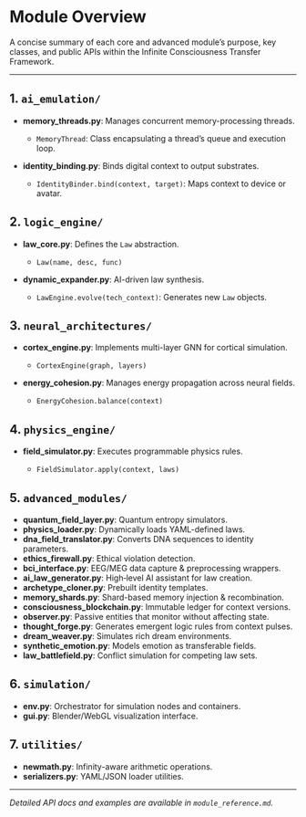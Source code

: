 # Module Overview

A concise summary of each core and advanced module’s purpose, key classes, and public APIs within the Infinite Consciousness Transfer Framework.

---

## 1. `ai_emulation/`

* **memory\_threads.py**: Manages concurrent memory-processing threads.

  * `MemoryThread`: Class encapsulating a thread’s queue and execution loop.
* **identity\_binding.py**: Binds digital context to output substrates.

  * `IdentityBinder.bind(context, target)`: Maps context to device or avatar.

## 2. `logic_engine/`

* **law\_core.py**: Defines the `Law` abstraction.

  * `Law(name, desc, func)`
* **dynamic\_expander.py**: AI-driven law synthesis.

  * `LawEngine.evolve(tech_context)`: Generates new `Law` objects.

## 3. `neural_architectures/`

* **cortex\_engine.py**: Implements multi-layer GNN for cortical simulation.

  * `CortexEngine(graph, layers)`
* **energy\_cohesion.py**: Manages energy propagation across neural fields.

  * `EnergyCohesion.balance(context)`

## 4. `physics_engine/`

* **field\_simulator.py**: Executes programmable physics rules.

  * `FieldSimulator.apply(context, laws)`

## 5. `advanced_modules/`

* **quantum\_field\_layer.py**: Quantum entropy simulators.
* **physics\_loader.py**: Dynamically loads YAML-defined laws.
* **dna\_field\_translator.py**: Converts DNA sequences to identity parameters.
* **ethics\_firewall.py**: Ethical violation detection.
* **bci\_interface.py**: EEG/MEG data capture & preprocessing wrappers.
* **ai\_law\_generator.py**: High‑level AI assistant for law creation.
* **archetype\_cloner.py**: Prebuilt identity templates.
* **memory\_shards.py**: Shard-based memory injection & recombination.
* **consciousness\_blockchain.py**: Immutable ledger for context versions.
* **observer.py**: Passive entities that monitor without affecting state.
* **thought\_forge.py**: Generates emergent logic rules from context pulses.
* **dream\_weaver.py**: Simulates rich dream environments.
* **synthetic\_emotion.py**: Models emotion as transferable fields.
* **law\_battlefield.py**: Conflict simulation for competing law sets.

## 6. `simulation/`

* **env.py**: Orchestrator for simulation nodes and containers.
* **gui.py**: Blender/WebGL visualization interface.

## 7. `utilities/`

* **newmath.py**: Infinity-aware arithmetic operations.
* **serializers.py**: YAML/JSON loader utilities.

---

*Detailed API docs and examples are available in `module_reference.md`.*
